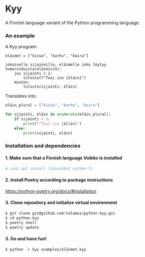 # Kyy

A Finnish language variant of the Python programming language.

### An example

A Kyy program:
```
eläimet = ["kissa", "karhu", "koira"]

jokaiselle sijainnille, eläimelle joka löytyy numeroiduista(eläimistä):
    jos sijainti > 1:
        tulosta(f"Tosi iso {eläin}")
    muuten:
        tulosta(sijainti, eläin)
```

Translates into:
```python
eläin_plural = ["kissa", "karhu", "koira"]

for sijainti, eläin in enumerate(eläin_plural):
    if sijainti > 1:
        print(f"Tosi iso {eläin}")
    else:
        print(sijainti, eläin)
```

### Installation and dependencies

#### 1. Make sure that a Finnish language Voikko is installed

```bash
# sudo apt install libvoikko1 voikko-fi
```

#### 2. Install Poetry according to package instructions

https://python-poetry.org/docs/#installation

#### 3. Clone repository and initialize virtual environment

```bash
$ git clone git@github.com:talamus/python-kyy.git
$ cd python-kyy
$ poetry shell
$ poetry update
```

#### 3. Go and have fun!

```bash
$ python -k kyy examples/eläimet.kyy
```

